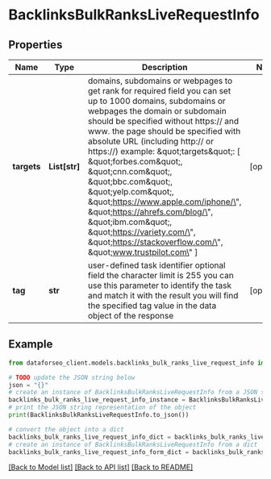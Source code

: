 # BacklinksBulkRanksLiveRequestInfo


## Properties

Name | Type | Description | Notes
------------ | ------------- | ------------- | -------------
**targets** | **List[str]** | domains, subdomains or webpages to get rank for required field you can set up to 1000 domains, subdomains or webpages the domain or subdomain should be specified without https:// and www. the page should be specified with absolute URL (including http:// or https://) example: \&quot;targets\&quot;: [   \&quot;forbes.com\&quot;,   \&quot;cnn.com\&quot;,   \&quot;bbc.com\&quot;,   \&quot;yelp.com\&quot;,   \&quot;https://www.apple.com/iphone/\&quot;,   \&quot;https://ahrefs.com/blog/\&quot;,   \&quot;ibm.com\&quot;,   \&quot;https://variety.com/\&quot;,   \&quot;https://stackoverflow.com/\&quot;,   \&quot;www.trustpilot.com\&quot; ] | [optional] 
**tag** | **str** | user-defined task identifier optional field the character limit is 255 you can use this parameter to identify the task and match it with the result you will find the specified tag value in the data object of the response | [optional] 

## Example

```python
from dataforseo_client.models.backlinks_bulk_ranks_live_request_info import BacklinksBulkRanksLiveRequestInfo

# TODO update the JSON string below
json = "{}"
# create an instance of BacklinksBulkRanksLiveRequestInfo from a JSON string
backlinks_bulk_ranks_live_request_info_instance = BacklinksBulkRanksLiveRequestInfo.from_json(json)
# print the JSON string representation of the object
print(BacklinksBulkRanksLiveRequestInfo.to_json())

# convert the object into a dict
backlinks_bulk_ranks_live_request_info_dict = backlinks_bulk_ranks_live_request_info_instance.to_dict()
# create an instance of BacklinksBulkRanksLiveRequestInfo from a dict
backlinks_bulk_ranks_live_request_info_form_dict = backlinks_bulk_ranks_live_request_info.from_dict(backlinks_bulk_ranks_live_request_info_dict)
```
[[Back to Model list]](../README.md#documentation-for-models) [[Back to API list]](../README.md#documentation-for-api-endpoints) [[Back to README]](../README.md)


